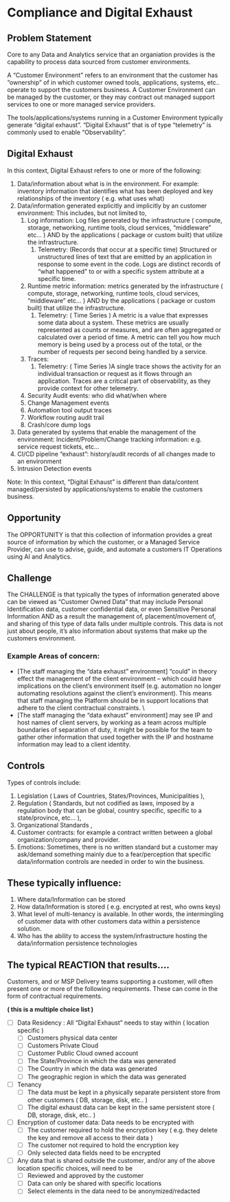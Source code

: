 # Compliance and Digital Exhaust

## Problem Statement

Core to any Data and Analytics service that an organiation provides is the capability to process data sourced from customer environments.

A “Customer Environment” refers to an environment that the customer has “ownership” of in which customer owned tools, applications, systems, etc.. operate to support the customers business. A Customer Environment can be managed by the customer, or they may contract out managed support services to one or more managed service providers.

The tools/applications/systems running in a Customer Environment typically generate “digital exhaust”. “Digital Exhaust” that is of type “telemetry” is commonly used to enable “Observability”.

## Digital Exhaust

In this context, Digital Exhaust refers to one or more of the following:

1. Data/information about what is in the environment. For example: inventory information that identifies what has been deployed and key relationships of the inventory ( e.g. what uses what)
2. Data/information generated explicitly and implicitly by an customer environment: This includes, but not limited to,
   1. Log information: Log files generated by the infrastructure ( compute, storage, networking, runtime tools, cloud services, “middleware” etc… ) AND by the applications ( package or custom built) that utilize the infrastructure.
      1. Telemetry: (Records that occur at a specific time) Structured or unstructured lines of text that are emitted by an application in response to some event in the code. Logs are distinct records of “what happened” to or with a specific system attribute at a specific time.
   2. Runtime metric information: metrics generated by the infrastructure ( compute, storage, networking, runtime tools, cloud services, “middleware” etc… ) AND by the applications ( package or custom built) that utilize the infrastructure.
      1. Telemetry: ( Time Series ) A metric is a value that expresses some data about a system. These metrics are usually represented as counts or measures, and are often aggregated or calculated over a period of time. A metric can tell you how much memory is being used by a process out of the total, or the number of requests per second being handled by a service.
   3. Traces:
      1. Telemetry: ( Time Series )A single trace shows the activity for an individual transaction or request as it flows through an application. Traces are a critical part of observability, as they provide context for other telemetry.
   4. Security Audit events: who did what/when where
   5. Change Management events
   6. Automation tool output traces
   7. Workflow routing audit trail
   8. Crash/core dump logs
3. Data generated by systems that enable the management of the environment: Incident/Problem/Change tracking information: e.g. service request tickets, etc…
4. CI/CD pipeline “exhaust”: history/audit records of all changes made to an environment
5. Intrusion Detection events

Note: In this context, “Digital Exhaust” is different than data/content managed/persisted by applications/systems to enable the customers business.

## Opportunity

The OPPORTUNITY is that this collection of information provides a great source of information by which the customer, or a Managed Service Provider, can use to advise, guide, and automate a customers IT Operations using AI and Analytics.

## Challenge

The CHALLENGE is that typically the types of information generated above can be viewed as “Customer Owned Data” that may include Personal Identification data, customer confidential data, or even Sensitive Personal Information AND as a result the management of, placement/movement of, and sharing of this type of data falls under multiple controls. This data is not just about people, it’s also information about systems that make up the customers environment.

### Example Areas of concern:

* \[The staff managing the “data exhaust” environment] “could” in theory effect the management of the client environment – which could have implications on the client’s environment itself (e.g. automation no longer automating resolutions against the client’s environment).   This means that staff managing the Platform should be in support locations that adhere to the client contractual constraints. \\
* \[The staff managing the “data exhaust” environment] may see IP and host names of client servers,  by working as a team across multiple boundaries of separation of duty, it might be possible for the team to gather other information that used together with the IP and hostname information may lead to a client identity.&#x20;

## Controls

Types of controls include:

1. Legislation ( Laws of Countries, States/Provinces, Municipalities ),
2. Regulation ( Standards, but not codified as laws, imposed by a regulation body that can be global, country specific, specific to a state/province, etc… ),
3. Organizational Standards ,
4. Customer contracts: for example a contract written between a global organization/company and provider.
5. Emotions: Sometimes, there is no written standard but a customer may ask/demand something mainly due to a fear/perception that specific data/information controls are needed in order to win the business.

## These typically influence:

1. Where data/Information can be stored
2. How data/Information is stored ( e.g. encrypted at rest, who owns keys)
3. What level of multi-tenancy is available. In other words, the intermingling of customer data with other customers data within a persistence solution.
4. Who has the ability to access the system/infrastructure hosting the data/information persistence technologies

## The typical REACTION that results….

Customers, and or MSP Delivery teams supporting a customer, will often present one or more of the following requirements. These can come in the form of contractual requirements.

**( this is a multiple choice list )**

* [ ] Data Residency : All “Digital Exhaust” needs to stay within ( location specific )
  * [ ] Customers physical data center
  * [ ] Customers Private Cloud
  * [ ] Customer Public Cloud owned account
  * [ ] The State/Province in which the data was generated
  * [ ] The Country in which the data was generated
  * [ ] The geographic region in which the data was generated
* [ ] Tenancy
  * [ ] The data must be kept in a physically separate persistent store from other customers ( DB, storage, disk, etc.. )
  * [ ] The digital exhaust data can be kept in the same persistent store ( DB, storage, disk, etc.. )
* [ ] Encryption of customer data: Data needs to be encrypted with
  * [ ] The customer required to hold the encryption key ( e.g. they delete the key and remove all access to their data )
  * [ ] The customer not required to hold the encryption key
  * [ ] Only selected data fields need to be encrypted
* [ ] Any data that is shared outside the customer, and/or any of the above location specific choices, will need to be
  * [ ] Reviewed and approved by the customer
  * [ ] Data can only be shared with specific locations
  * [ ] Select elements in the data need to be anonymized/redacted
